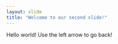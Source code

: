 ```yaml
---
layout: slide
title: "Welcome to our second slide!"
---
```

Hello world!
Use the left arrow to go back!